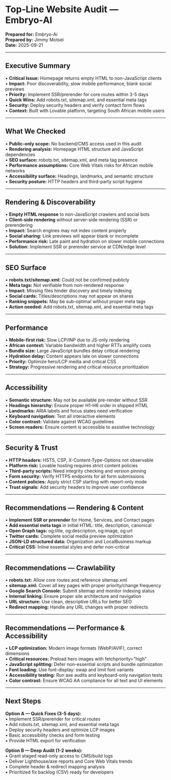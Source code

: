 # Top‑Line Website Audit — Embryo‑AI

**Prepared for:** Embryo-Ai  
**Prepared by:** Jimmy Motsei  
**Date:** 2025-09-21

---

## Executive Summary

• **Critical Issue:** Homepage returns empty HTML to non-JavaScript clients  
• **Impact:** Poor discoverability, slow mobile performance, blank social previews  
• **Priority:** Implement SSR/prerender for core routes within 3-5 days  
• **Quick Wins:** Add robots.txt, sitemap.xml, and essential meta tags  
• **Security:** Deploy security headers and verify contact form flows  
• **Context:** Built with Lovable platform, targeting South African mobile users

---

## What We Checked

• **Public-only scope:** No backend/CMS access used in this audit  
• **Rendering analysis:** Homepage HTML structure and JavaScript dependencies  
• **SEO surface:** robots.txt, sitemap.xml, and meta tag presence  
• **Performance assumptions:** Core Web Vitals risks for African mobile networks  
• **Accessibility surface:** Headings, landmarks, and semantic structure  
• **Security posture:** HTTP headers and third-party script hygiene

---

## Rendering & Discoverability

• **Empty HTML response** to non-JavaScript crawlers and social bots  
• **Client-side rendering** without server-side rendering (SSR) or prerendering  
• **Impact:** Search engines may not index content properly  
• **Social sharing:** Link previews will appear blank or incomplete  
• **Performance risk:** Late paint and hydration on slower mobile connections  
• **Solution:** Implement SSR or prerender service at CDN/edge level

---

## SEO Surface

• **robots.txt/sitemap.xml:** Could not be confirmed publicly  
• **Meta tags:** Not verifiable from non-rendered response  
• **Impact:** Missing files hinder discovery and timely indexing  
• **Social cards:** Titles/descriptions may not appear on shares  
• **Ranking snippets:** May be sub-optimal without proper meta tags  
• **Action needed:** Add robots.txt, sitemap.xml, and essential meta tags

---

## Performance

• **Mobile-first risk:** Slow LCP/INP due to JS-only rendering  
• **African context:** Variable bandwidth and higher RTTs amplify costs  
• **Bundle size:** Large JavaScript bundles delay critical rendering  
• **Hydration delay:** Content appears late on slower connections  
• **Priority:** Optimize hero/LCP media and critical CSS  
• **Strategy:** Progressive rendering and critical resource prioritization

---

## Accessibility

• **Semantic structure:** May not be available pre-render without SSR  
• **Headings hierarchy:** Ensure proper H1-H6 order in shipped HTML  
• **Landmarks:** ARIA labels and focus states need verification  
• **Keyboard navigation:** Test all interactive elements  
• **Color contrast:** Validate against WCAG guidelines  
• **Screen readers:** Ensure content is accessible to assistive technology

---

## Security & Trust

• **HTTP headers:** HSTS, CSP, X-Content-Type-Options not observable  
• **Platform risk:** Lovable hosting requires strict content policies  
• **Third-party scripts:** Need integrity checking and version pinning  
• **Form security:** Verify HTTPS endpoints for all form submissions  
• **Content policies:** Apply strict CSP starting with report-only mode  
• **Trust signals:** Add security headers to improve user confidence

---

## Recommendations — Rendering & Content

• **Implement SSR or prerender** for Home, Services, and Contact pages  
• **Add essential meta tags** in initial HTML: title, description, canonical  
• **Open Graph tags:** og:title, og:description, og:image, og:url  
• **Twitter cards:** Complete social media preview optimization  
• **JSON-LD structured data:** Organization and LocalBusiness markup  
• **Critical CSS:** Inline essential styles and defer non-critical

---

## Recommendations — Crawlability

• **robots.txt:** Allow core routes and reference sitemap.xml  
• **sitemap.xml:** Cover all key pages with proper priority/change frequency  
• **Google Search Console:** Submit sitemap and monitor indexing status  
• **Internal linking:** Ensure proper site architecture and navigation  
• **URL structure:** Use clean, descriptive URLs for better SEO  
• **Redirect mapping:** Handle any URL changes with proper redirects

---

## Recommendations — Performance & Accessibility

• **LCP optimization:** Modern image formats (WebP/AVIF), correct dimensions  
• **Critical resources:** Preload hero images with fetchpriority="high"  
• **JavaScript splitting:** Defer non-essential scripts and bundle optimization  
• **Font loading:** Use font-display: swap and limit font variants  
• **Accessibility testing:** Run axe audits and keyboard-only navigation tests  
• **Color contrast:** Ensure WCAG AA compliance for all text and UI elements

---

## Next Steps

**Option A — Quick Fixes (3-5 days):**  
• Implement SSR/prerender for critical routes  
• Add robots.txt, sitemap.xml, and essential meta tags  
• Deploy security headers and optimize LCP images  
• Basic accessibility checks and form testing  
• Provide HTML export for verification

**Option B — Deep Audit (1-2 weeks):**  
• Grant staged read-only access to CMS/build logs  
• Deliver Lighthouse/axe reports and Core Web Vitals trends  
• Complete header & redirect mapping analysis  
• Prioritized fix backlog (CSV) ready for developers

